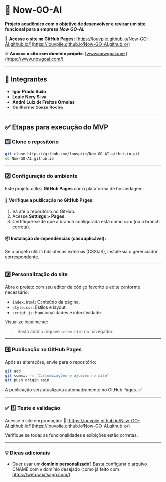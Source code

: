 # 🚀 Now-GO-AI

**Projeto acadêmico com o objetivo de desenvolver e revisar um site funcional para a empresa *Now GO-AI*.**

🔗 **Acesse o site no GitHub Pages:**
[https://louvpiie.github.io/Now-GO-AI.github.io/](https://louvpiie.github.io/Now-GO-AI.github.io/)

🌐 **Acesse o site com domínio próprio:**
[www.nowgoai.com](https://www.nowgoai.com/)

---

## 👥 Integrantes

* **Igor Prado Sudo**
* **Louie Nery Silva**
* **André Luiz de Freitas Ornelas**
* **Guilherme Souza Rocha**

---

## ✅ Etapas para execução do MVP

### 1️⃣ Clone o repositório

```bash
git clone https://github.com/louvpiie/Now-GO-AI.github.io.git
cd Now-GO-AI.github.io
```

---

### 2️⃣ Configuração do ambiente

Este projeto utiliza **GitHub Pages** como plataforma de hospedagem.

#### 🔧 Verifique a publicação no GitHub Pages:

1. Vá até o repositório no GitHub.
2. Acesse **Settings > Pages**.
3. Certifique-se de que a branch configurada está como `main` (ou a branch correta).

#### 📦 Instalação de dependências (caso aplicável):

Se o projeto utiliza bibliotecas externas (CSS/JS), instale via o gerenciador correspondente.

---

### 3️⃣ Personalização do site

Abra o projeto com seu editor de código favorito e edite conforme necessário:

* `index.html`: Conteúdo da página.
* `style.css`: Estilos e layout.
* `script.js`: Funcionalidades e interatividade.

Visualize localmente:

> Basta abrir o arquivo `index.html` no navegador.

---

### 4️⃣ Publicação no GitHub Pages

Após as alterações, envie para o repositório:

```bash
git add .
git commit -m "Customizações e ajustes no site"
git push origin main
```

A publicação será atualizada automaticamente no GitHub Pages. ✅

---

### ✅ 5️⃣ Teste e validação

Acesse o site em produção:
🔗 [https://louvpiie.github.io/Now-GO-AI.github.io/](https://louvpiie.github.io/Now-GO-AI.github.io/)

Verifique se todas as funcionalidades e exibições estão corretas.

---

### 💡 Dicas adicionais

* Quer usar um **domínio personalizado**?
  Basta configurar o arquivo CNAME com o domínio desejado (como já feito com https://web.whatsapp.com/).
